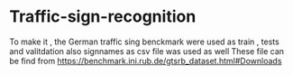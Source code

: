# Traffic-sign-recognition
To make it , the German traffic sing benckmark were used  as train , tests and valitdation also signnames as csv file was used as well
These file can be find from https://benchmark.ini.rub.de/gtsrb_dataset.html#Downloads 
